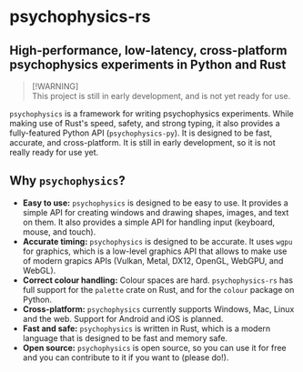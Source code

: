 # psychophysics-rs

## High-performance, low-latency, cross-platform psychophysics experiments in Python and Rust

> [!WARNING]<br>
> This project is still in early development, and is not yet ready for use.

`psychophysics` is a framework for writing psychophysics experiments. While making use of Rust's speed, safety, and strong typing, it also provides a fully-featured Python API (`psychophysics-py`). It is designed to be fast, accurate, and cross-platform. It is still in early development, so it is not really ready for use yet.

## Why `psychophysics`?

- **Easy to use:** `psychophysics` is designed to be easy to use. It provides a simple API for creating windows and drawing shapes, images, and text on them. It also provides a simple API for handling input (keyboard, mouse, and touch).
- **Accurate timing:** `psychophysics` is designed to be accurate. It uses `wgpu` for graphics, which is a low-level graphics API that allows to make use of modern grapics APIs (Vulkan, Metal, DX12, OpenGL, WebGPU, and WebGL).
- **Correct colour handling:** Colour spaces are hard. `psychophysics-rs` has full support for the `palette` crate on Rust, and for the `colour` package on Python.
- **Cross-platform:** `psychophysics` currently supports Windows, Mac, Linux and the web. Support for Android and iOS is planned.
- **Fast and safe:** `psychophysics` is written in Rust, which is a modern language that is designed to be fast and memory safe.
- **Open source:** `psychophysics` is open source, so you can use it for free and you can contribute to it if you want to (please do!).
